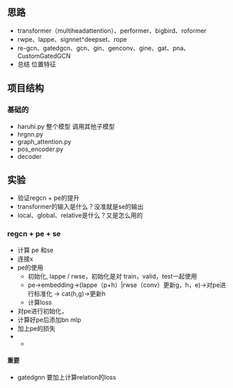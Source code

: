 ## 思路
- transformer（multiheadattention）、performer、bigbird、roformer
- rwpe、lappe、signnet^deepset、rope
- re-gcn、gatedgcn、gcn、gin、genconv、gine、gat、pna、CustomGatedGCN
- 总结 位置特征

## 项目结构
### 基础的
- haruhi.py 整个模型 调用其他子模型
- hrgnn.py
- graph_attention.py
- pos_encoder.py
- decoder
## 实验
- 验证regcn + pe的提升
- transformer的输入是什么？没准就是se的输出
- local、global、relative是什么？又是怎么用的
### regcn + pe + se
- 计算 pe 和se
- 连接x
- pe的使用
  - 初始化, lappe / rwse，初始化是对 train，valid，test一起使用
  - pe->embedding->(lappe（p+h）|rwse（conv）更新g，h，e)->对pe进行标准化 -> cat(h,g)->更新h
  - 计算loss
- 对pe进行初始化，
- 计算好pe后添加bn mlp
- 加上pe的损失
- 
  - 

#### 重要

- gatedgnn 要加上计算relation的loss